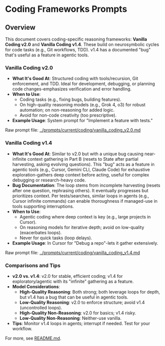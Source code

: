 # Coding Frameworks Prompts

## Overview

This document covers coding-specific reasoning frameworks: **Vanilla Coding v2.0** and **Vanilla Coding v1.4**. These build on neurosymbolic cycles for code tasks (e.g., Git workflows, TDD). v1.4 has a documented "bug" that's useful as a feature in agentic tools.

### Vanilla Coding v2.0

- **What It's Good At**: Structured coding with tools/recursion, Git enforcement, and TDD. Ideal for development, debugging, or planning code changes-emphasizes verification and error handling.
- **When to Use**:
  - Coding tasks (e.g., fixing bugs, building features).
  - On high-quality reasoning models (e.g., Grok 4, o3) for robust automation; on non-reasoning for added logic.
  - Avoid for non-code creativity (too prescriptive).
- **Example Usage**: System prompt for "Implement a feature with tests."

Raw prompt file: [../prompts/current/coding/vanilla_coding_v2.0.md](../prompts/current/coding/vanilla_coding_v2.0.md)

### Vanilla Coding v1.4

- **What It's Good At**: Similar to v2.0 but with a unique bug causing near-infinite context gathering in Part B (resets to State after partial harvesting, asking evolving questions). This "bug" acts as a feature in agentic tools (e.g., Cursor, Gemini CLI, Claude Code) for exhaustive exploration-gathers deep context before acting, useful for complex debugging or research-heavy code.
- **Bug Documentation**: The loop stems from incomplete harvesting (resets after one question, rephrasing others). It eventually progresses but prioritizes context. Per tests/searches, similar loops in agents (e.g., Cursor infinite commands) can enable thoroughness if managed-use in tools supporting interruptions.
- **When to Use**:
  - Agentic coding where deep context is key (e.g., large projects in Cursor).
  - On reasoning models for iterative depth; avoid on low-quality (exacerbates loops).
  - Never for quick tasks (loop delays).
- **Example Usage**: In Cursor for "Debug a repo"-lets it gather extensively.

Raw prompt file: [../prompts/current/coding/vanilla_coding_v1.4.md](../prompts/current/coding/vanilla_coding_v1.4.md)

### Comparisons and Tips

- **v2.0 vs. v1.4**: v2.0 for stable, efficient coding; v1.4 for exploratory/agentic with its "infinite" gathering as a feature.
- **Model Considerations**:
  - **High-Quality Reasoning**: Both strong; both leverage loops for depth, but v1.4 has a bug that can be useful in agentic tools.
  - **Low-Quality Reasoning**: v2.0 to enforce structure; avoid v1.4 (uncontrolled loops).
  - **High-Quality Non-Reasoning**: v2.0 for basics; v1.4 risky.
  - **Low-Quality Non-Reasoning**: Neither-use vanilla.
- **Tips**: Monitor v1.4 loops in agents; interrupt if needed. Test for your workflow.

For more, see [README.md](../../README.md).